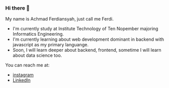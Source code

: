 ### Hi there 👋
My name is Achmad Ferdiansyah, just call me Ferdi.

- I'm currently study at Institute Technology of Ten Nopember majoring Informatics Engineering.
- I'm currently learning about web development dominant in backend with javascript as my primary languange.
- Soon, I will learn deeper about backend, frontend, sometime I will learn about data science too.

You can reach me at:
- [instagram](https://www.instagram.com/achferdi/)
- [LinkedIn](https://www.linkedin.com/in/achmad-ferdiansyah-25b217220/)

